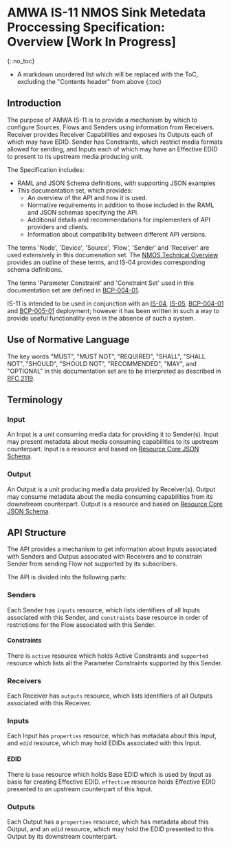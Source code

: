 # AMWA IS-11 NMOS Sink Metedata Proccessing Specification: Overview \[Work In Progress\]

{:.no_toc}

- A markdown unordered list which will be replaced with the ToC, excluding the "Contents header" from above
{:toc}

<!-- _(c) AMWA 2017, CC Attribution-NoDerivatives 4.0 International (CC BY-ND 4.0)_  -->

## Introduction

The purpose of AMWA IS-11 is to provide a mechanism by which to configure Sources, Flows and Senders using information from Receivers. Receiver provides Receiver Capabilities and exposes its Outputs each of which may have EDID. Sender has Constraints, which restrict media formats allowed for sending, and Inputs each of which may have an Effective EDID to present to its upstream media producing unit.

The Specification includes:

- RAML and JSON Schema definitions, with supporting JSON examples
- This documentation set, which provides:
  - An overview of the API and how it is used.
  - Normative requirements in addition to those included in the RAML and JSON schemas specifying the API.
  - Additional details and recommendations for implementers of API providers and clients.
  - Information about compatibility between different API versions.

The terms 'Node', 'Device', 'Source', 'Flow', 'Sender' and 'Receiver' are used extensively in this documenation set. The [NMOS Technical Overview](https://specs.amwa.tv/nmos/main/docs/2.0._Technical_Overview.html) provides an outline of these terms, and IS-04 provides corresponding schema definitions.

The terms 'Parameter Constraint' and 'Constraint Set' used in this documentation set are defined in [BCP-004-01][BCP-004-01].

IS-11 is intended to be used in conjunction with an [IS-04][IS-04], [IS-05][IS-05], [BCP-004-01][BCP-004-01] and [BCP-005-01][BCP-005-01] deployment; however it has been written in such a way to provide useful functionality even in the absence of such a system.

## Use of Normative Language

The key words "MUST", "MUST NOT", "REQUIRED", "SHALL", "SHALL NOT", "SHOULD", "SHOULD NOT", "RECOMMENDED", "MAY",
and "OPTIONAL" in this documentation set are to be interpreted as described in [RFC 2119][RFC-2119].

## Terminology

### Input

An Input is a unit consuming media data for providing it to Sender(s). Input may present metadata about media consuming capabilities to its upstream counterpart. Input is a resource and based on [Resource Core JSON Schema][Resource-Core-Schema].

### Output

An Output is a unit producing media data provided by Receiver(s). Output may consume metadata about the media consuming capabilities from its downstream counterpart. Output is a resource and based on [Resource Core JSON Schema][Resource-Core-Schema].

## API Structure

The API provides a mechanism to get information about Inputs associated with Senders and Outpus associated with Receivers and to constrain Sender from sending Flow not supported by its subscribers.

The API is divided into the following parts:

### Senders

Each Sender has `inputs` resource, which lists identifiers of all Inputs associated with this Sender, and `constraints` base resource in order of restrictions for the Flow associated with this Sender.

#### Constraints

There is `active` resource which holds Active Constraints and `supported` resource which lists all the Parameter Constraints supported by this Sender.

### Receivers

Each Receiver has `outputs` resource, which lists identifiers of all Outputs associated with this Receiver.

### Inputs

Each Input has `properties` resource, which has metadata about this Input, and `edid` resource, which may hold EDIDs associated with this Input.

#### EDID

There is `base` resource which holds Base EDID which is used by Input as basis for creating Effective EDID. `effective` resource holds Effective EDID presented to an upstream counterpart of this Input.

### Outputs

Each Output has a `properties` resource, which has metadata about this Output, and an `edid` resource, which may hold the EDID presented to this Output by its downstream counterpart.

[RFC-2119]: https://tools.ietf.org/html/rfc2119 "Key words for use in RFCs"
[IS-04]: https://specs.amwa.tv/is-04 "IS-04 NMOS Discovery & Registration"
[IS-05]: https://specs.amwa.tv/is-05 "IS-05 NMOS Device Connection Management"
[BCP-004-01]: https://specs.amwa.tv/bcp-004-01 "BCP-004-01 NMOS Receiver Capabilities"
[BCP-005-01]: https://specs.amwa.tv/bcp-005-01 "BCP-005-01 NMOS Receiver Capabilities"
[Resource-Core-Schema]: https://github.com/AMWA-TV/nmos-discovery-registration/blob/v1.3.1/APIs/schemas/resource_core.json "AMWA NMOS IS-04 v1.3.x Resource Core JSON schema"
